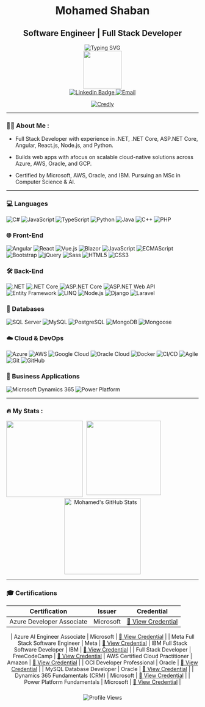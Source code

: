 <h1 align="center">Mohamed Shaban</h1>

<h2 align="center">Software Engineer  |  Full Stack Developer </h2>


<div align="center">
  <img src="https://readme-typing-svg.herokuapp.com?font=Fira+Code&pause=2000&color=522bd4&center=true&vCenter=true&width=435&lines=Software+Engineer;Full+Stack+Developer;" alt="Typing SVG" />
  
</div>

<div id="header" align="center">
  <img src="https://media.giphy.com/media/M9gbBd9nbDrOTu1Mqx/giphy.gif" width="100"/>
  <div id="badges">
 
  <a href="https://www.linkedin.com/in/mohamed-shaban-52456016b/">
    <img src="https://img.shields.io/badge/LinkedIn-blue?style=for-the-badge&logo=linkedin&logoColor=white" alt="LinkedIn Badge"/>
  </a> 
  
 <a href="mailto:mohamedshabankhater@gmail.com">
    <img src="https://img.shields.io/badge/Email-D14836?style=for-the-badge&logo=gmail&logoColor=white" alt="Email" />
  </a>

[![Credly](https://img.shields.io/badge/Credly-FF6F00?style=for-the-badge&logo=credly&logoColor=white)](https://www.credly.com/users/mohamed-shaban.6d8eab0e)
   
</div>

  
   
</div>

---

### :woman_technologist: About Me :
- Full Stack Developer with experience in .NET, .NET Core, ASP.NET Core, Angular, React.js, Node.js, and Python. 

- Builds web apps with afocus on scalable cloud-native solutions across Azure, AWS, Oracle, and GCP.
  
- Certified by Microsoft, AWS, Oracle, and IBM. Pursuing an MSc in Computer Science & AI.


---

### 💻 Languages

![C#](https://img.shields.io/badge/C%23-239120?style=for-the-badge&logo=c-sharp&logoColor=white)
![JavaScript](https://img.shields.io/badge/JavaScript-F7DF1E?style=for-the-badge&logo=javascript&logoColor=black)
![TypeScript](https://img.shields.io/badge/TypeScript-007ACC?style=for-the-badge&logo=typescript&logoColor=white)
![Python](https://img.shields.io/badge/Python-3776AB?style=for-the-badge&logo=python&logoColor=white)
![Java](https://img.shields.io/badge/Java-007396?style=for-the-badge&logo=java&logoColor=white)
![C++](https://img.shields.io/badge/C++-00599C?style=for-the-badge&logo=c%2b%2b&logoColor=white)
![PHP](https://img.shields.io/badge/PHP-777BB4?style=for-the-badge&logo=php&logoColor=white)

### 🌐 Front-End

![Angular](https://img.shields.io/badge/Angular-DD0031?style=for-the-badge&logo=angular&logoColor=white)
![React](https://img.shields.io/badge/React-20232A?style=for-the-badge&logo=react&logoColor=61DAFB)
![Vue.js](https://img.shields.io/badge/Vue.js-35495E?style=for-the-badge&logo=vue.js&logoColor=4FC08D)
![Blazor](https://img.shields.io/badge/Blazor-512BD4?style=for-the-badge&logo=blazor&logoColor=white)
![JavaScript](https://img.shields.io/badge/JavaScript-F7DF1E?style=for-the-badge&logo=javascript&logoColor=black)
![ECMAScript](https://img.shields.io/badge/ECMAScript-2023-blue?style=for-the-badge)
![Bootstrap](https://img.shields.io/badge/Bootstrap-563D7C?style=for-the-badge&logo=bootstrap&logoColor=white)
![jQuery](https://img.shields.io/badge/jQuery-0769AD?style=for-the-badge&logo=jquery&logoColor=white)
![Sass](https://img.shields.io/badge/Sass-CC6699?style=for-the-badge&logo=sass&logoColor=white)
![HTML5](https://img.shields.io/badge/HTML5-E34F26?style=for-the-badge&logo=html5&logoColor=white)
![CSS3](https://img.shields.io/badge/CSS3-1572B6?style=for-the-badge&logo=css3&logoColor=white)



### 🛠 Back-End
![.NET](https://img.shields.io/badge/.NET-512BD4?style=for-the-badge&logo=dotnet&logoColor=white)
![.NET Core](https://img.shields.io/badge/.NET_Core-512BD4?style=for-the-badge&logo=dotnet&logoColor=white)
![ASP.NET Core](https://img.shields.io/badge/ASP.NET_Core-512BD4?style=for-the-badge&logo=dotnet&logoColor=white)
![ASP.NET Web API](https://img.shields.io/badge/ASP.NET_Web_API-512BD4?style=for-the-badge&logo=dotnet&logoColor=white)
![Entity Framework](https://img.shields.io/badge/Entity%20Framework-512BD4?style=for-the-badge&logo=.net&logoColor=white)
![LINQ](https://img.shields.io/badge/LINQ-512BD4?style=for-the-badge&logo=dotnet&logoColor=white)
![Node.js](https://img.shields.io/badge/Node.js-339933?style=for-the-badge&logo=nodedotjs&logoColor=white)
![Django](https://img.shields.io/badge/Django-092E20?style=for-the-badge&logo=django&logoColor=white)
![Laravel](https://img.shields.io/badge/Laravel-FF2D20?style=for-the-badge&logo=laravel&logoColor=white)


### 🧠 Databases

![SQL Server](https://img.shields.io/badge/SQL_Server-CC2927?style=for-the-badge&logo=microsoftsqlserver&logoColor=white)
![MySQL](https://img.shields.io/badge/MySQL-4479A1?style=for-the-badge&logo=mysql&logoColor=white)
![PostgreSQL](https://img.shields.io/badge/PostgreSQL-4169E1?style=for-the-badge&logo=postgresql&logoColor=white)
![MongoDB](https://img.shields.io/badge/MongoDB-47A248?style=for-the-badge&logo=mongodb&logoColor=white)
![Mongoose](https://img.shields.io/badge/Mongoose-880000?style=for-the-badge&logo=mongoose&logoColor=white)

### ☁️ Cloud & DevOps
![Azure](https://img.shields.io/badge/Microsoft_Azure-0089D6?style=for-the-badge&logo=microsoftazure&logoColor=white)
![AWS](https://img.shields.io/badge/AWS-232F3E?style=for-the-badge&logo=amazonaws&logoColor=white)
![Google Cloud](https://img.shields.io/badge/Google_Cloud-4285F4?style=for-the-badge&logo=googlecloud&logoColor=white)
![Oracle Cloud](https://img.shields.io/badge/Oracle%20Cloud-F80000?style=for-the-badge&logo=oracle&logoColor=white)
![Docker](https://img.shields.io/badge/Docker-2496ED?style=for-the-badge&logo=docker&logoColor=white)
![CI/CD](https://img.shields.io/badge/CI%2FCD-0A0A0A?style=for-the-badge&logo=githubactions&logoColor=white)
![Agile](https://img.shields.io/badge/Agile-025669?style=for-the-badge&logo=agile&logoColor=white)
![Git](https://img.shields.io/badge/Git-F05032?style=for-the-badge&logo=git&logoColor=white)
![GitHub](https://img.shields.io/badge/GitHub-181717?style=for-the-badge&logo=github&logoColor=white)

### 💼 Business Applications

![Microsoft Dynamics 365](https://img.shields.io/badge/Dynamics%20365-002050?style=for-the-badge&logo=microsoft&logoColor=white)
![Power Platform](https://img.shields.io/badge/Power%20Platform-742774?style=for-the-badge&logo=power-bi&logoColor=white)




---

### :fire: My Stats :

<div  align="center" style="display: flex; justify-content: spane-evenly; gap: 10px; flex-wrap: wrap;">

  <img src="https://streak-stats.demolab.com/?user=mo7amedshaban&theme=dark&card_width=390&background=000000" height="200" />

  <img src="https://github-readme-stats.vercel.app/api/top-langs/?username=mo7amedshaban&card_width=390&langs_count=10&layout=compact&theme=vision-friendly-dark" height="195" />

</div>

<div align="center" >
  <a href="https://github.com/braydoncoyer">
    <img  height=200 align="center" style="margin-top:3px;" src="https://github-readme-stats.vercel.app/api?username=mo7amedshaban&show_icons=true&line_height=27&count_private=true&title_color=ffffff&text_color=fefefe&icon_color=fb8c01&bg_color=000000&theme=vision-friendly-dark" alt="Mohamed's GitHub Stats" />
  </a>
</div>



---

### 🎓 Certifications

<div align="center">


| Certification | Issuer | Credential |
|---------------|--------|------------|
| Azure Developer Associate | Microsoft | [🔗 View Credential](https://learn.microsoft.com/api/credentials/share/en-us/MohamedShabanAbdeltawab-0059/5B4E23FD60BABECF?sharingId=86B74E894C23BACB) |

| Azure AI Engineer Associate | Microsoft | [🔗 View Credential](https://learn.microsoft.com/api/credentials/share/en-us/MohamedShabanAbdeltawab-0059/4BC393793A0B4AA?sharingId=86B74E894C23BACB) |
| Meta Full Stack Software Engineer  | Meta | [🔗 View Credential](https://www.credly.com/badges/3a13a38a-1a63-4407-81f3-6ae0ef72f3fa)
| IBM Full Stack Software Developer | IBM | [🔗 View Credential](https://coursera.org/share/292fbbb4f2cc61e8340bcd7d50152f3d) |
| Full Stack Developer | FreeCodeCamp | [🔗 View Credential](https://www.freecodecamp.org/certification/fcce5f733dc-393a-4475-ab77-c49026bbdfdf/full-stack)
| AWS Certified Cloud Practitioner | Amazon | [🔗 View Credential](https://www.credly.com/badges/2fc7a9ff-2e75-4e25-af60-d73629c972b8/public_url) |
| OCI Developer Professional | Oracle | [🔗 View Credential](https://catalog-education.oracle.com/ords/certview/sharebadge?id=699200CCC06D6B93D5B5CD675198F0B6869C02D9008F4042C971CA2BD2840E30) |
| MySQL Database Developer | Oracle | [🔗 View Credential](https://catalog-education.oracle.com/ords/certview/sharebadge?id=B5C03D713B7E3B79D8F31BF7C7046D05E2922D5C45429942C4D5E0E68210C774) |
| Dynamics 365 Fundamentals (CRM) | Microsoft | [🔗 View Credential](https://www.credly.com/badges/485ee71a-010b-47d9-9f39-2dbe2c015a08/public_url) |
| Power Platform Fundamentals | Microsoft | [🔗 View Credential](https://www.credly.com/badges/c7809c59-d078-4ae8-9223-231781c739c1/public_url) |
</div>



<!--
---

## 📌 Pin Repro

<a href="https://github.com/braydoncoyer/tailwindcss-v2-dark-mode-template">
  <img align="center" style="margin:1rem 0.5rem" src="https://github-readme-stats.vercel.app/api/pin/?username=braydoncoyer&repo=tailwindcss-v2-dark-mode-template&title_color=ffffff&text_color=c9cacc&icon_color=4AB197&bg_color=1A2B34" />
</a>


<a href="https://github.com/braydoncoyer/officeapi">
  <img align="center" style="margin:1rem 0.5rem" src="https://github-readme-stats.vercel.app/api/pin/?username=braydoncoyer&repo=officeapi&title_color=ffffff&text_color=c9cacc&icon_color=4AB197&bg_color=1A2B34" />
</a>

-->




<!--START_SECTION:waka-->
<!--END_SECTION:waka-->


<div align="center">
  <img src="https://komarev.com/ghpvc/?username=mo7amedshaban&label=%20Visitors&color=FF6F00&style=for-the-badge" style="margin-top:10px" alt="Profile Views" />
</div>
